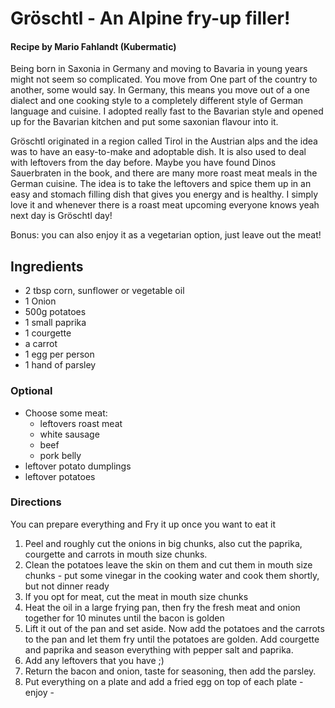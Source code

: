 # Gröschtl - An Alpine fry-up filler!
#### Recipe by Mario Fahlandt (Kubermatic)

Being born in Saxonia in Germany and moving to Bavaria in young years might not seem so complicated. You move from One part of the country to another, some would say. In Germany, this means you move out of a one dialect and one cooking style to a completely different style of German language and cuisine. I adopted really fast to the Bavarian style and opened up for the Bavarian kitchen and put some saxonian flavour into it.

Gröschtl originated in a region called Tirol in the Austrian alps and the idea was to have an easy-to-make and  adoptable dish. It is also used to deal with leftovers from the day before. Maybe you have found Dinos Sauerbraten in the book, and there are many more roast meat meals in the German cuisine. The idea is to take the leftovers and spice them up in an easy and stomach filling dish that gives you energy and is healthy. I simply love it and whenever there is a roast meat upcoming everyone knows yeah next day is Gröschtl day!

Bonus: you can also enjoy it as a vegetarian option, just leave out the meat!


## Ingredients

* 2 tbsp corn, sunflower or vegetable oil
* 1 Onion
* 500g potatoes
* 1 small paprika
* 1 courgette
* a carrot
* 1 egg per person
* 1 hand of parsley

### Optional

* Choose some meat:
    - leftovers roast meat
    - white sausage
    - beef
    - pork belly
* leftover potato dumplings
* leftover potatoes

### Directions
You can prepare everything and Fry it up once you want to eat it

1. Peel and roughly cut the onions in big chunks, also cut the paprika, courgette and carrots in mouth size chunks.
2. Clean the potatoes leave the skin on them and cut them in mouth size chunks - put some vinegar in the cooking water and cook them shortly, but not dinner ready
3. If you opt for meat, cut the meat in mouth size chunks
4. Heat the oil in a large frying pan, then fry the fresh meat and onion together for 10 minutes until the bacon is golden
5. Lift it out of the pan and set aside. Now add the potatoes and the carrots to the pan and let them fry until the potatoes are golden. Add courgette and paprika and season everything with pepper salt and paprika.
6. Add any leftovers that you have ;)
6. Return the bacon and onion, taste for seasoning, then add the parsley.
7. Put everything on a plate and add a fried egg on top of each plate - enjoy -

